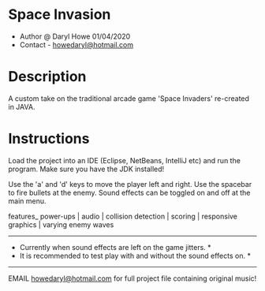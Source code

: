 Space Invasion
=====
 * Author @ Daryl Howe 01/04/2020
 * Contact - howedaryl@hotmail.com

Description
============
A custom take on the traditional arcade game 'Space Invaders' re-created in JAVA.

Instructions
============ 
Load the project into an IDE (Eclipse, NetBeans, IntelliJ etc) and run the program.
Make sure you have the JDK installed!

Use the 'a' and 'd' keys to move the player left and right.
Use the spacebar to fire bullets at the enemy. 
Sound effects can be toggled on and off at the main menu.

features_
power-ups | audio | collision detection | scoring | responsive graphics | varying enemy waves

*************************************************************************
* Currently when sound effects are left on the game jitters.			*
* It is recommended to test play with and without the sound effects on. *
*************************************************************************

EMAIL howedaryl@hotmail.com for full project file containing original music!